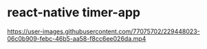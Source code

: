 # react-native timer-app

https://user-images.githubusercontent.com/77075702/229448023-06c0b909-febc-46b5-aa58-f8cc6ee026da.mp4

